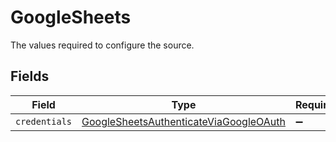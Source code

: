 # GoogleSheets

The values required to configure the source.


## Fields

| Field                                                                                                   | Type                                                                                                    | Required                                                                                                | Description                                                                                             |
| ------------------------------------------------------------------------------------------------------- | ------------------------------------------------------------------------------------------------------- | ------------------------------------------------------------------------------------------------------- | ------------------------------------------------------------------------------------------------------- |
| `credentials`                                                                                           | [GoogleSheetsAuthenticateViaGoogleOAuth](../../models/shared/GoogleSheetsAuthenticateViaGoogleOAuth.md) | :heavy_minus_sign:                                                                                      | N/A                                                                                                     |